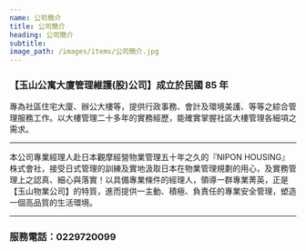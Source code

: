 ```yaml
---
name: 公司簡介
title: 公司簡介
heading: 公司簡介
subtitle:
image_path: /images/items/公司簡介.jpg
---
```


### 【玉山公寓大廈管理維護(股)公司】成立於民國 85 年

專為社區住宅大廈、辦公大樓等，提供行政事務、會計及環境美護、等等之綜合管理服務工作。以大樓管理二十多年的實務經歷，能確實掌握社區大樓管理各細項之需求。

---

本公司專業經理人赴日本觀摩經營物業管理五十年之久的『NIPON HOUSING』株式會社，接受日式管理的訓練及實地汲取日本在物業管理規劃的用心，及實務管理上之認真、細心與落實！以具備專業條件的經理人，領導一群專業菁英，正是【玉山物業公司】的特質，進而提供一主動、積極、負責任的專業安全管理，塑造一個高品質的生活環境。

---

### 服務電話：0229720099
